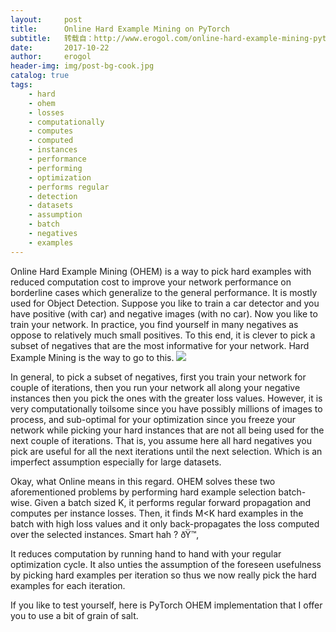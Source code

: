 ```yaml
---
layout:     post
title:      Online Hard Example Mining on PyTorch
subtitle:   转载自：http://www.erogol.com/online-hard-example-mining-pytorch/
date:       2017-10-22
author:     erogol
header-img: img/post-bg-cook.jpg
catalog: true
tags:
    - hard
    - ohem
    - losses
    - computationally
    - computes
    - computed
    - instances
    - performance
    - performing
    - optimization
    - performs regular
    - detection
    - datasets
    - assumption
    - batch
    - negatives
    - examples
---
```


Online Hard Example Mining (OHEM) is a way to pick hard examples with reduced computation cost to improve your network performance on borderline cases which generalize to the general performance. It is mostly used for Object Detection. Suppose you like to train a car detector and you have positive (with car) and negative images (with no car). Now you like to train your network. In practice, you find yourself in many negatives as oppose to relatively much small positives. To this end, it is clever to pick a subset of negatives that are the most informative for your network. Hard Example Mining is the way to go to this.
![](http://www.erogol.com/wp-content/uploads/2017/10/DNIPj7iW0AAUKTV.jpg)


In general, to pick a subset of negatives, first you train your network for couple of iterations, then you run your network all along your negative instances then you pick the ones with the greater loss values. However, it is very computationally toilsome since you have possibly millions of images to process, and sub-optimal for your optimization since you freeze your network while picking your hard instances that are not all being used for the next couple of iterations. That is, you assume here all hard negatives you pick are useful for all the next iterations until the next selection. Which is an imperfect assumption especially for large datasets.

Okay, what Online means in this regard. OHEM solves these two aforementioned problems by performing hard example selection batch-wise. Given a batch sized K, it performs regular forward propagation and computes per instance losses. Then, it finds M<K hard examples in the batch with high loss values and it only back-propagates the loss computed over the selected instances. Smart hah ? ðŸ™‚

It reduces computation by running hand to hand with your regular optimization cycle. It also unties the assumption of the foreseen usefulness by picking hard examples per iteration so thus we now really pick the hard examples for each iteration.

If you like to test yourself, here is PyTorch OHEM implementation that I offer you to use a bit of grain of salt.
